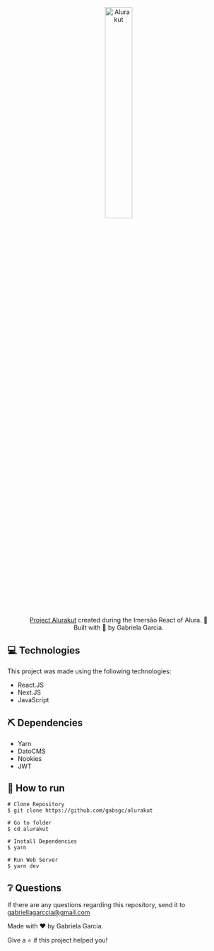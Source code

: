 <div align="center">
    <img src="https://alurakut.vercel.app/logo.svg" alt="Alurakut" width="35%">
    </br><p> <a href="https://alurakut-gabsgc.vercel.app/login">Project Alurakut</a> created during the Imersão React of Alura. 🤿 </br>
    Built with 💙 by Gabriela Garcia.</p>
</div>

## :computer: Technologies

This project was made using the following technologies:
- React.JS
- Next.JS
- JavaScript

## ⛏ Dependencies
- Yarn
- DatoCMS 
- Nookies
- JWT

## :construction_worker: How to run

```
# Clone Repository
$ git clone https://github.com/gabsgc/alurakut

# Go to folder
$ cd alurakut

# Install Dependencies
$ yarn

# Run Web Server
$ yarn dev

```
## ❔ Questions
If there are any questions regarding this repository, send it to gabriellagarccia@gmail.com

Made with ❤︎ by Gabriela Garcia.

Give a ⭐️ if this project helped you!
